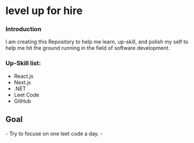 # level up for hire

<h3>Introduction</h3>
<p>
  I am creating this Repository to help me learn, up-skill, and polish my self to help me hit the ground running in the field of software development. 
</p>

<h3>Up-Skill list:</h3>
<ul>
  <li>React.js</li>
  <li>Next.js</li>
  <li>.NET</li>
  <li>Leet Code</li>
  <li>GitHub</li>
</ul>

## Goal 
<p>
  - Try to focuse on one leet code a day.
  - 
</p>
